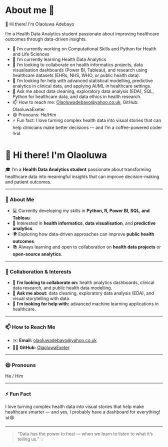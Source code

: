 # About me 👋

<!-- **OlaoluwaExeter/OlaoluwaExeter** is a ✨ _special_ ✨ repository because its `README.md` (this file) appears on your GitHub profile.!-->

👋 Hi there! I’m Olaoluwa Adebayo

I’m a Health Data Analytics student passionate about improving healthcare outcomes through data-driven insights.

- 🔭 I’m currently working on Computational Skills and Python for Health and Life Sciences
- 🌱 I’m currently learning Health Data Analytics
- 👯 I’m looking to collaborate on health informatics projects, data visualisation dashboards (Power BI, Tableau), and research using healthcare datasets (EHRs, NHS, WHO, or public health data).
- 🤔 I’m looking for help with advanced statistical modelling, predictive analytics in clinical data, and applying AI/ML in healthcare settings.
- 💬 Ask me about data cleaning, exploratory data analysis (EDA), SQL, Python for healthcare data, and data ethics in health research.
- 📫 How to reach me: Olaoluwadebayo@yahoo.co.uk, GitHub: OlaoluwaExeter
- 😄 Pronouns: He/Him
- ⚡ Fun fact: I love turning complex health data into visual stories that can help clinicians make better decisions — and I’m a coffee-powered coder ☕📊

# 👋 Hi there! I'm Olaoluwa  

🎓 I’m a **Health Data Analytics student** passionate about transforming healthcare data into meaningful insights that can improve decision-making and patient outcomes.  

---

### 🧠 About Me  
- 💻 Currently developing my skills in **Python, R, Power BI, SQL, and Tableau**.  
- 🧬 Interested in **health informatics**, **data visualisation**, and **predictive analytics**.  
- 🌍 Exploring how data-driven approaches can improve **public health outcomes**.  
- 📚 Always learning and open to collaboration on **health data projects** or **open-source analytics**.  

---

### 🤝 Collaboration & Interests  
- 🤔 **I’m looking to collaborate on:** health analytics dashboards, clinical data research, and public health data modelling.  
- 💬 **Ask me about:** data cleaning, exploratory data analysis (EDA), and visual storytelling with data.  
- 🧩 **I’m looking for help with:** advanced machine learning applications in healthcare.  

---

### 📫 How to Reach Me  
- ✉️ **Email:** [olaoluwadebayo@yahoo.co.uk](mailto:olaoluwadebayo@yahoo.co.uk)  
- 🧑‍💻 **GitHub:** [OlaoluwaExeter](https://github.com/OlaoluwaExeter)  

---

### 😄 Pronouns  
He / Him  

---

### ⚡ Fun Fact  
I love turning complex health data into visual stories that help make healthcare smarter — and yes, I probably have a dashboard for everything! 📊😄  

---

> “Data has the power to heal — when we learn to listen to what it’s telling us.” 💡
